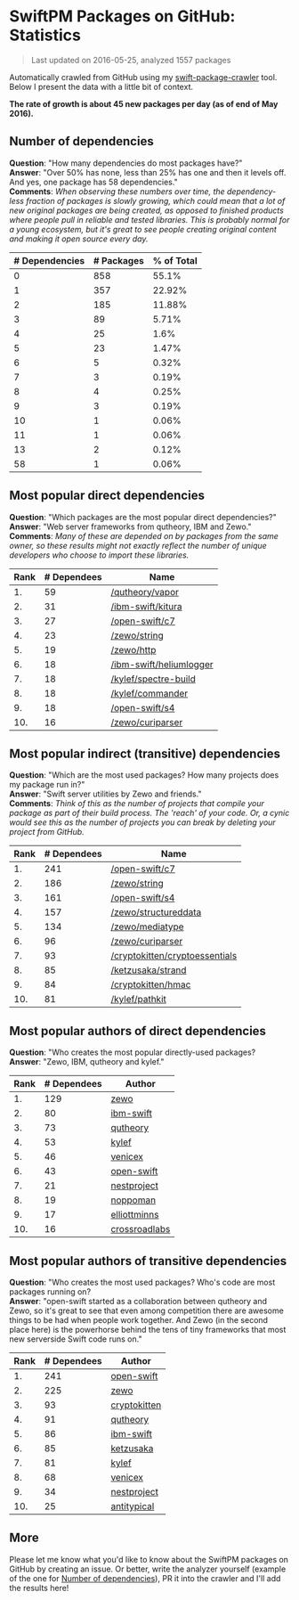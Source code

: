 
# SwiftPM Packages on GitHub: Statistics

> Last updated on 2016-05-25, analyzed 1557 packages

Automatically crawled from GitHub using my [swift-package-crawler](https://github.com/czechboy0/swift-package-crawler) tool. Below I present the data with a little bit of context.

**The rate of growth is about 45 new packages per day (as of end of May 2016).**

## Number of dependencies
**Question**: "How many dependencies do most packages have?"  
**Answer**: "Over 50% has none, less than 25% has one and then it levels off. And yes, one package has 58 dependencies."  
**Comments**: *When observing these numbers over time, the dependency-less fraction of packages is slowly growing, which could mean that a lot of new original packages are being created, as opposed to finished products where people pull in reliable and tested libraries. This is probably normal for a young ecosystem, but it's great to see people creating original content and making it open source every day.*

| # Dependencies | # Packages | % of Total |
| --- | --- | --- |
|   0 | 858 |  55.1% |
|   1 | 357 | 22.92% |
|   2 | 185 | 11.88% |
|   3 |  89 |  5.71% |
|   4 |  25 |   1.6% |
|   5 |  23 |  1.47% |
|   6 |   5 |  0.32% |
|   7 |   3 |  0.19% |
|   8 |   4 |  0.25% |
|   9 |   3 |  0.19% |
|  10 |   1 |  0.06% |
|  11 |   1 |  0.06% |
|  13 |   2 |  0.12% |
|  58 |   1 |  0.06% |

## Most popular direct dependencies
**Question**: "Which packages are the most popular direct dependencies?"  
**Answer**: "Web server frameworks from qutheory, IBM and Zewo."  
**Comments**: *Many of these are depended on by packages from the same owner, so these results might not exactly reflect the number of unique developers who choose to import these libraries.*  

| Rank | # Dependees | Name |
| --- | --- | --- |
|   1. |  59 | [/qutheory/vapor](https://github.com/qutheory/vapor) |
|   2. |  31 | [/ibm-swift/kitura](https://github.com/ibm-swift/kitura) |
|   3. |  27 | [/open-swift/c7](https://github.com/open-swift/c7) |
|   4. |  23 | [/zewo/string](https://github.com/zewo/string) |
|   5. |  19 | [/zewo/http](https://github.com/zewo/http) |
|   6. |  18 | [/ibm-swift/heliumlogger](https://github.com/ibm-swift/heliumlogger) |
|   7. |  18 | [/kylef/spectre-build](https://github.com/kylef/spectre-build) |
|   8. |  18 | [/kylef/commander](https://github.com/kylef/commander) |
|   9. |  18 | [/open-swift/s4](https://github.com/open-swift/s4) |
|  10. |  16 | [/zewo/curiparser](https://github.com/zewo/curiparser) |

## Most popular indirect (transitive) dependencies
**Question**: "Which are the most used packages? How many projects does my package run in?"  
**Answer**: "Swift server utilities by Zewo and friends."  
**Comments**: *Think of this as the number of projects that compile your package as part of their build process. The 'reach' of your code. Or, a cynic would see this as the number of projects you can break by deleting your project from GitHub.*  

| Rank | # Dependees | Name |
| --- | --- | --- |
|   1. | 241 | [/open-swift/c7](https://github.com/open-swift/c7) |
|   2. | 186 | [/zewo/string](https://github.com/zewo/string) |
|   3. | 161 | [/open-swift/s4](https://github.com/open-swift/s4) |
|   4. | 157 | [/zewo/structureddata](https://github.com/zewo/structureddata) |
|   5. | 134 | [/zewo/mediatype](https://github.com/zewo/mediatype) |
|   6. |  96 | [/zewo/curiparser](https://github.com/zewo/curiparser) |
|   7. |  93 | [/cryptokitten/cryptoessentials](https://github.com/cryptokitten/cryptoessentials) |
|   8. |  85 | [/ketzusaka/strand](https://github.com/ketzusaka/strand) |
|   9. |  84 | [/cryptokitten/hmac](https://github.com/cryptokitten/hmac) |
|  10. |  81 | [/kylef/pathkit](https://github.com/kylef/pathkit) |

## Most popular authors of direct dependencies
**Question**: "Who creates the most popular directly-used packages?  
**Answer**: "Zewo, IBM, qutheory and kylef."    

| Rank | # Dependees | Author |
| --- | --- | --- |
|   1. | 129 | [zewo](https://github.com/zewo) |
|   2. |  80 | [ibm-swift](https://github.com/ibm-swift) |
|   3. |  73 | [qutheory](https://github.com/qutheory) |
|   4. |  53 | [kylef](https://github.com/kylef) |
|   5. |  46 | [venicex](https://github.com/venicex) |
|   6. |  43 | [open-swift](https://github.com/open-swift) |
|   7. |  21 | [nestproject](https://github.com/nestproject) |
|   8. |  19 | [noppoman](https://github.com/noppoman) |
|   9. |  17 | [elliottminns](https://github.com/elliottminns) |
|  10. |  16 | [crossroadlabs](https://github.com/crossroadlabs) |

## Most popular authors of transitive dependencies
**Question**: "Who creates the most used packages? Who's code are most packages running on?  
**Answer**: "open-swift started as a collaboration between qutheory and Zewo, so it's great to see that even among competition there are awesome things to be had when people work together. And Zewo (in the second place here) is the powerhorse behind the tens of tiny frameworks that most new serverside Swift code runs on."    

| Rank | # Dependees | Author |
| --- | --- | --- |
|   1. | 241 | [open-swift](https://github.com/open-swift) |
|   2. | 225 | [zewo](https://github.com/zewo) |
|   3. |  93 | [cryptokitten](https://github.com/cryptokitten) |
|   4. |  91 | [qutheory](https://github.com/qutheory) |
|   5. |  86 | [ibm-swift](https://github.com/ibm-swift) |
|   6. |  85 | [ketzusaka](https://github.com/ketzusaka) |
|   7. |  81 | [kylef](https://github.com/kylef) |
|   8. |  68 | [venicex](https://github.com/venicex) |
|   9. |  34 | [nestproject](https://github.com/nestproject) |
|  10. |  25 | [antitypical](https://github.com/antitypical) |

## More
Please let me know what you'd like to know about the SwiftPM packages on GitHub by creating an issue. Or better, write the analyzer yourself (example of the one for [Number of dependencies](https://github.com/czechboy0/swift-package-crawler/blob/master/Sources/AnalyzerLib/DependencyTrees.swift)), PR it into the crawler and I'll add the results here!
